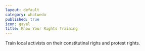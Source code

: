 ```yaml
---
layout: default
category: whatwedo
published: true
icon: gavel
title: Know Your Rights Training
---
```



Train local activists on their constitutinal righs and protest rights.
